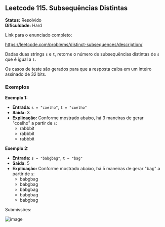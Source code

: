## Leetcode 115. Subsequências Distintas

**Status:** Resolvido  
**Dificuldade:** Hard

Link para o enunciado completo:

https://leetcode.com/problems/distinct-subsequences/description/

Dadas duas strings `s` e `t`, retorne o número de subsequências distintas de `s` que é igual a `t`.

Os casos de teste são gerados para que a resposta caiba em um inteiro assinado de 32 bits.

### Exemplos

**Exemplo 1:**

- **Entrada:** `s = "coelho"`, `t = "coelho"`
- **Saída:** 3
- **Explicação:** Conforme mostrado abaixo, há 3 maneiras de gerar "coelho" a partir de `s`:
  - rabbbit
  - rabbbit
  - rabbbit

**Exemplo 2:**

- **Entrada:** `s = "babgbag"`, `t = "bag"`
- **Saída:** 5
- **Explicação:** Conforme mostrado abaixo, há 5 maneiras de gerar "bag" a partir de `s`:
  - babgbag
  - babgbag
  - babgbag
  - babgbag
  - babgbag

 Submissões:

 ![image](https://github.com/user-attachments/assets/5addce71-0d74-4a36-b82d-ed48bd8827d4)

